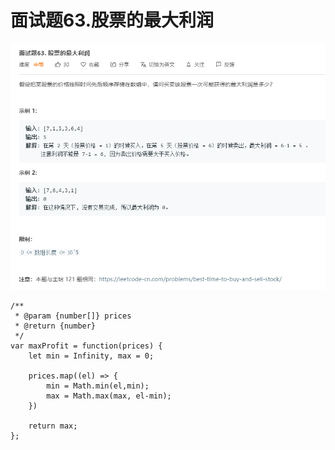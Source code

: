 # 面试题63.股票的最大利润
![](img/面试题63.股票的最大利润.png)  

```
/**
 * @param {number[]} prices
 * @return {number}
 */
var maxProfit = function(prices) {
    let min = Infinity, max = 0;

    prices.map((el) => {
        min = Math.min(el,min);
        max = Math.max(max, el-min);
    })

    return max;
};
```